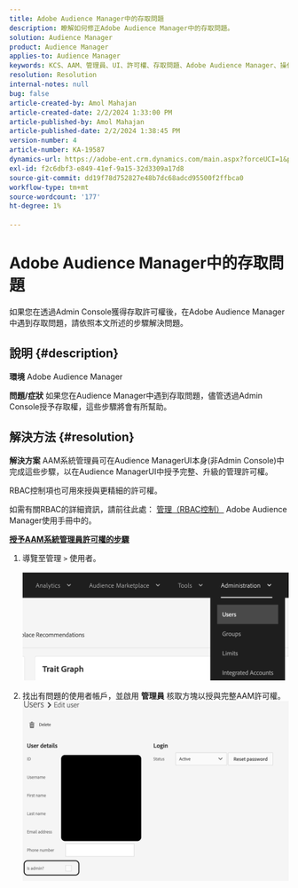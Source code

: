 ```yaml
---
title: Adobe Audience Manager中的存取問題
description: 瞭解如何修正Adobe Audience Manager中的存取問題。
solution: Audience Manager
product: Audience Manager
applies-to: Audience Manager
keywords: KCS、AAM、管理員、UI、許可權、存取問題、Adobe Audience Manager、操作說明
resolution: Resolution
internal-notes: null
bug: false
article-created-by: Amol Mahajan
article-created-date: 2/2/2024 1:33:00 PM
article-published-by: Amol Mahajan
article-published-date: 2/2/2024 1:38:45 PM
version-number: 4
article-number: KA-19587
dynamics-url: https://adobe-ent.crm.dynamics.com/main.aspx?forceUCI=1&pagetype=entityrecord&etn=knowledgearticle&id=8ecad68e-cfc1-ee11-9079-6045bd006704
exl-id: f2c6dbf3-e849-41ef-9a15-32d3309a17d8
source-git-commit: dd19f78d752827e48b7dc68adcd95500f2ffbca0
workflow-type: tm+mt
source-wordcount: '177'
ht-degree: 1%

---
```


# Adobe Audience Manager中的存取問題


如果您在透過Admin Console獲得存取許可權後，在Adobe Audience Manager中遇到存取問題，請依照本文所述的步驟解決問題。

## 說明 {#description}


<b>環境</b>
Adobe Audience Manager

<b>問題/症狀</b>
如果您在Audience Manager中遇到存取問題，儘管透過Admin Console授予存取權，這些步驟將會有所幫助。


## 解決方法 {#resolution}


<b>解決方案</b>
AAM系統管理員可在Audience ManagerUI本身(非Admin Console)中完成這些步驟，以在Audience ManagerUI中授予完整、升級的管理許可權。

RBAC控制項也可用來授與更精細的許可權。

如需有關RBAC的詳細資訊，請前往此處： [管理（RBAC控制）](https://experienceleague.adobe.com/docs/audience-manager/user-guide/features/administration/administration-overview.html?lang=zh-Hant) Adobe Audience Manager使用手冊中的。

<u><b>授予AAM系統管理員許可權的步驟</b></u>

1. 導覽至管理 `>`  使用者。

   ![](assets/0c4ffacf-e9d5-ec11-a7b5-000d3a37750e.png)
2. 找出有問題的使用者帳戶，並啟用 <b>管理員</b> 核取方塊以授與完整AAM許可權。![](assets/07c16ce8-e9d5-ec11-a7b5-000d3a37750e.png)
